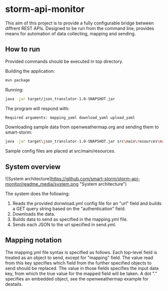 # storm-api-monitor
This aim of this project is to provide a fully configurable bridge between diffrent REST APIs. Designed to be run from the command line, provides means for automation of data collecting, mapping and sending.

## How to run
Provided commands should be executed in top directory.

Building the application:
```bash
mvn package
```
Running:
```bash
java -jar target/json_translator-1.0-SNAPSHOT.jar
```
The program will respond with:
```bash
Required arguments: mapping_yaml download_yaml upload_yaml
```
Downloading sample data from openweathermap.org and sending them to smart-storm:
```bash
java -jar target\json_translator-1.0-SNAPSHOT.jar src\main\resources\map_ow_smartstorm.yml src\main\resources\downloadOW.yml src\main\resources\sendSmartstorm.yml
```

Sample config files are placed at src/main/resources.

## System overview
![System architecture]https://github.com/smart-storm/storm-api-monitor/readme_media/system.png "System architecture")

The system does the following:
1. Reads the provided donwload.yml config file for an "url" field and builds a GET query string based on the "authentication" field.
2. Downloads the data.
3. Builds data to send as specified in the mapping.yml file.
4. Sends each JSON to the url specified in send.yml.

## Mapping notation
The mapping.yml file syntax is specified as follows.
Each top-level field is treated as an object to send, except for "mapping" field. The value read from this key specifies which field from the further specified objects to send should be replaced. The value in those fields specifies the input data key, from which the true value for the mapped field will be taken. A dot "." specifies an embedded object, see the openweathermap example for deatails.
